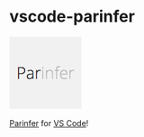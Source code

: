 # vscode-parinfer

[![vscode-parinfer logo](icon.png)](http://shaunlebron.github.io/parinfer/)

[Parinfer](http://shaunlebron.github.io/parinfer/) for [VS Code](https://code.visualstudio.com)!
